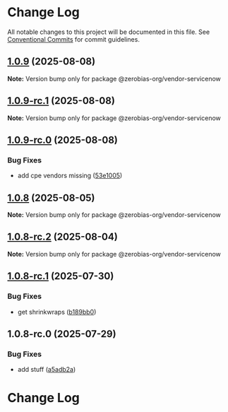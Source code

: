 # Change Log

All notable changes to this project will be documented in this file.
See [Conventional Commits](https://conventionalcommits.org) for commit guidelines.

## [1.0.9](https://github.com/zerobias-org/vendor/compare/@zerobias-org/vendor-servicenow@1.0.9-rc.1...@zerobias-org/vendor-servicenow@1.0.9) (2025-08-08)

**Note:** Version bump only for package @zerobias-org/vendor-servicenow





## [1.0.9-rc.1](https://github.com/zerobias-org/vendor/compare/@zerobias-org/vendor-servicenow@1.0.9-rc.0...@zerobias-org/vendor-servicenow@1.0.9-rc.1) (2025-08-08)

**Note:** Version bump only for package @zerobias-org/vendor-servicenow





## [1.0.9-rc.0](https://github.com/zerobias-org/vendor/compare/@zerobias-org/vendor-servicenow@1.0.8...@zerobias-org/vendor-servicenow@1.0.9-rc.0) (2025-08-08)


### Bug Fixes

* add cpe vendors missing ([53e1005](https://github.com/zerobias-org/vendor/commit/53e100520e848be73b2cba8a0ef4f184844b8abb))





## [1.0.8](https://github.com/zerobias-org/vendor/compare/@zerobias-org/vendor-servicenow@1.0.8-rc.2...@zerobias-org/vendor-servicenow@1.0.8) (2025-08-05)

**Note:** Version bump only for package @zerobias-org/vendor-servicenow





## [1.0.8-rc.2](https://github.com/zerobias-org/vendor/compare/@zerobias-org/vendor-servicenow@1.0.8-rc.1...@zerobias-org/vendor-servicenow@1.0.8-rc.2) (2025-08-04)

**Note:** Version bump only for package @zerobias-org/vendor-servicenow





## [1.0.8-rc.1](https://github.com/zerobias-org/vendor/compare/@zerobias-org/vendor-servicenow@1.0.8-rc.0...@zerobias-org/vendor-servicenow@1.0.8-rc.1) (2025-07-30)


### Bug Fixes

* get shrinkwraps ([b189bb0](https://github.com/zerobias-org/vendor/commit/b189bb0cf53ad66427530ccc0eab7824527942d3))





## 1.0.8-rc.0 (2025-07-29)


### Bug Fixes

* add stuff ([a5adb2a](https://github.com/zerobias-org/vendor/commit/a5adb2aecd0670c42e9077affecb6a047bf30fc6))





# Change Log
